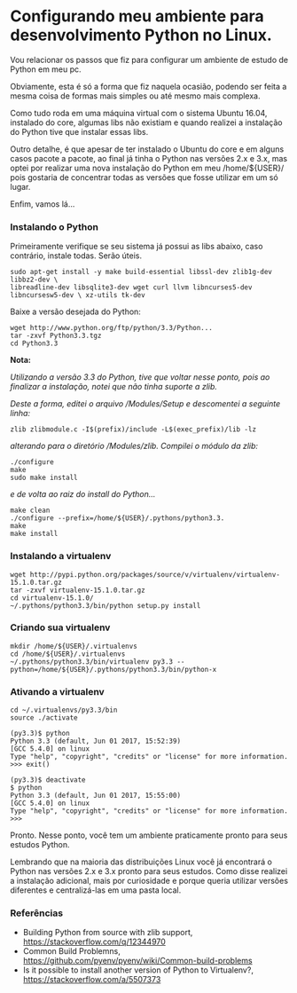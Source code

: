 
# Configurando meu ambiente para desenvolvimento Python no Linux.

Vou relacionar os passos que fiz para configurar um ambiente de estudo de Python
em meu pc.

Obviamente, esta é só a forma que fiz naquela ocasião, podendo ser feita a 
mesma coisa de formas mais simples ou até mesmo mais complexa.

Como tudo roda em uma máquina virtual com o sistema Ubuntu 16.04, instalado do 
core, algumas libs não existiam e quando realizei a instalação do Python tive 
que instalar essas libs.

Outro detalhe, é que apesar de ter instalado o Ubuntu do core e em alguns 
casos pacote a pacote, ao final já tinha o Python nas versões 2.x e 3.x, mas 
optei por realizar uma nova instalação do Python em meu /home/${USER}/ pois 
gostaria de concentrar todas as versões que fosse utilizar em um só lugar.

Enfim, vamos lá...

### Instalando o Python

Primeiramente verifique se seu sistema já possui as libs abaixo, caso contrário,
instale todas. Serão úteis.

```
sudo apt-get install -y make build-essential libssl-dev zlib1g-dev libbz2-dev \
libreadline-dev libsqlite3-dev wget curl llvm libncurses5-dev libncursesw5-dev \ xz-utils tk-dev
```

Baixe a versão desejada do Python:

```
wget http://www.python.org/ftp/python/3.3/Python...
tar -zxvf Python3.3.tgz
cd Python3.3
```

**Nota:**

*Utilizando a versão 3.3 do Python, tive que voltar nesse ponto, pois ao finalizar a instalação, notei que não tinha suporte a zlib.*

*Deste a forma, editei o arquivo /Modules/Setup e descomentei a seguinte linha:*

```
zlib zlibmodule.c -I$(prefix)/include -L$(exec_prefix)/lib -lz
```

*alterando para o diretório /Modules/zlib. Compilei o módulo da zlib:*

```
./configure
make
sudo make install
```

*e de volta ao raiz do install do Python...*

```
make clean
./configure --prefix=/home/${USER}/.pythons/python3.3.
make
make install
```

### Instalando a virtualenv

```
wget http://pypi.python.org/packages/source/v/virtualenv/virtualenv-15.1.0.tar.gz
tar -zxvf virtualenv-15.1.0.tar.gz
cd virtualenv-15.1.0/
~/.pythons/python3.3/bin/python setup.py install
```

### Criando sua virtualenv

```
mkdir /home/${USER}/.virtualenvs
cd /home/${USER}/.virtualenvs
~/.pythons/python3.3/bin/virtualenv py3.3 --python=/home/${USER}/.pythons/python3.3/bin/python-x
```

### Ativando a virtualenv

```
cd ~/.virtualenvs/py3.3/bin
source ./activate

(py3.3)$ python
Python 3.3 (default, Jun 01 2017, 15:52:39) 
[GCC 5.4.0] on linux
Type "help", "copyright", "credits" or "license" for more information.
>>> exit()

(py3.3)$ deactivate
$ python
Python 3.3 (default, Jun 01 2017, 15:55:00) 
[GCC 5.4.0] on linux
Type "help", "copyright", "credits" or "license" for more information.
>>> 
```

Pronto. Nesse ponto, você tem um ambiente praticamente pronto para seus estudos Python.

Lembrando que na maioria das distribuições Linux você já encontrará o Python nas versões 2.x e 3.x pronto para seus estudos. Como disse realizei a instalação adicional, mais por curiosidade e porque queria utilizar versões diferentes e centralizá-las em uma pasta local.

### Referências

- Building Python from source with zlib support, https://stackoverflow.com/q/12344970
- Common Build Problemns, https://github.com/pyenv/pyenv/wiki/Common-build-problems
- Is it possible to install another version of Python to Virtualenv?, https://stackoverflow.com/a/5507373
